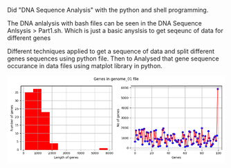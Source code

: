 
Did  "DNA Sequence Analysis" with the python and shell programming.

The DNA anlalysis with bash files can be seen in the DNA Sequence Anlsysis > Part1.sh. 
Which is just a basic anyslsis to get seqeunc of data for different genes

Different techniques applied to get a sequence of data and split different genes sequences using python file. Then to Analysed that gene sequence occurance in data files using matplot library in python.
 
![alt text](https://github.com/zain2703/ScriptProgramming/blob/master/DNA%20Sequence%20Analysis/Task8.png?raw=true)


